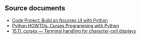 Source documents
----------------
* [Code Project: Build an Ncurses UI with Python](http://www.tuxradar.com/content/code-project-build-ncurses-ui-python)
* [Python HOWTOs: Curses Programming with Python](https://docs.python.org/2/howto/curses.html)
* [15.11. curses — Terminal handling for character-cell displays](https://docs.python.org/2/library/curses.html)
